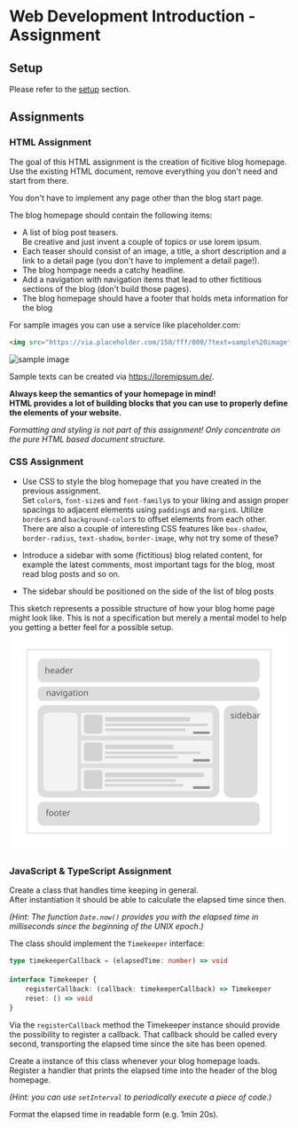 # Web Development Introduction - Assignment

## Setup

Please refer to the [setup](./SETUP.md) section.

## Assignments

### HTML Assignment

The goal of this HTML assignment is the creation of ficitive blog homepage. Use the existing HTML document, remove everything you don't need and start from there.

You don't have to implement any page other than the blog start page.

The blog homepage should contain the following items:

* A list of blog post teasers.  
  Be creative and just invent a couple of topics or use lorem ipsum.
* Each teaser should consist of an image, a title, a short description and a link to a detail page (you don't have to implement a detail page!).
* The blog hompage needs a catchy headline.
* Add a navigation with navigation items that lead to other fictitious sections of the blog (don't build those pages).
* The blog homepage should have a footer that holds meta information for the blog

For sample images you can use a service like placeholder.com:  

```html
<img src="https://via.placeholder.com/150/fff/000/?text=sample%20image">
```

![sample image](https://via.placeholder.com/150/fff/000/?text=sample%20image)

Sample texts can be created via <https://loremipsum.de/>.

__Always keep the semantics of your homepage in mind!  
HTML provides a lot of building blocks that you can use to properly define the elements of your website.__

_Formatting and styling is not part of this assignment! Only concentrate on the pure HTML based document structure._

### CSS Assignment

* Use CSS to style the blog homepage that you have created in the previous assignment.  
  Set `color`s, `font-size`s and `font-family`s to your liking and assign proper spacings to adjacent elements using `padding`s and `margin`s. Utilize `border`s and `background-color`s to offset elements from each other.  
  There are also a couple of interesting CSS features like `box-shadow`, `border-radius`, `text-shadow`, `border-image`, why not try some of these?

* Introduce a sidebar with some (fictitious) blog related content, for example the latest comments, most important tags for the blog, most read blog posts and so on.

* The sidebar should be positioned on the side of the list of blog posts

This sketch represents a possible structure of how your blog home page might look like. This is not a specification but merely a mental model to help you getting a better feel for a possible setup.
![sketch](./media/sketch_web.svg)

### JavaScript & TypeScript Assignment

Create a class that handles time keeping in general.  
After instantiation it should be able to calculate the elapsed time since then.

_(Hint: The function `Date.now()` provides you with the elapsed time in milliseconds since the beginning of the UNIX epoch.)_

The class should implement the `Timekeeper` interface:

```ts
type timekeeperCallback = (elapsedTime: number) => void

interface Timekeeper {
    registerCallback: (callback: timekeeperCallback) => Timekeeper
    reset: () => void
}
```

Via the `registerCallback` method the Timekeeper instance should provide the possibility to register a callback. That callback should be called every second, transporting the elapsed time since the site has been opened.

Create a instance of this class whenever your blog homepage loads.
Register a handler that prints the elapsed time into the header of the blog homepage.

_(Hint: you can use `setInterval` to periodically execute a piece of code.)_

Format the elapsed time in readable form (e.g. 1min 20s).
